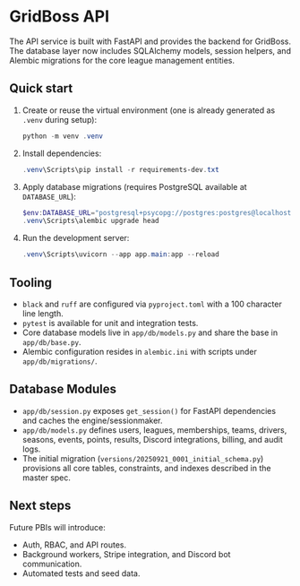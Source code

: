 ﻿# GridBoss API

The API service is built with FastAPI and provides the backend for GridBoss. The database layer now includes SQLAlchemy models, session helpers, and Alembic migrations for the core league management entities.

## Quick start
1. Create or reuse the virtual environment (one is already generated as `.venv` during setup):
   ```powershell
   python -m venv .venv
   ```
2. Install dependencies:
   ```powershell
   .venv\Scripts\pip install -r requirements-dev.txt
   ```
3. Apply database migrations (requires PostgreSQL available at `DATABASE_URL`):
   ```powershell
   $env:DATABASE_URL="postgresql+psycopg://postgres:postgres@localhost:5432/gridboss"
   .venv\Scripts\alembic upgrade head
   ```
4. Run the development server:
   ```powershell
   .venv\Scripts\uvicorn --app app.main:app --reload
   ```

## Tooling
- `black` and `ruff` are configured via `pyproject.toml` with a 100 character line length.
- `pytest` is available for unit and integration tests.
- Core database models live in `app/db/models.py` and share the base in `app/db/base.py`.
- Alembic configuration resides in `alembic.ini` with scripts under `app/db/migrations/`.

## Database Modules
- `app/db/session.py` exposes `get_session()` for FastAPI dependencies and caches the engine/sessionmaker.
- `app/db/models.py` defines users, leagues, memberships, teams, drivers, seasons, events, points, results, Discord integrations, billing, and audit logs.
- The initial migration (`versions/20250921_0001_initial_schema.py`) provisions all core tables, constraints, and indexes described in the master spec.

## Next steps
Future PBIs will introduce:
- Auth, RBAC, and API routes.
- Background workers, Stripe integration, and Discord bot communication.
- Automated tests and seed data.
